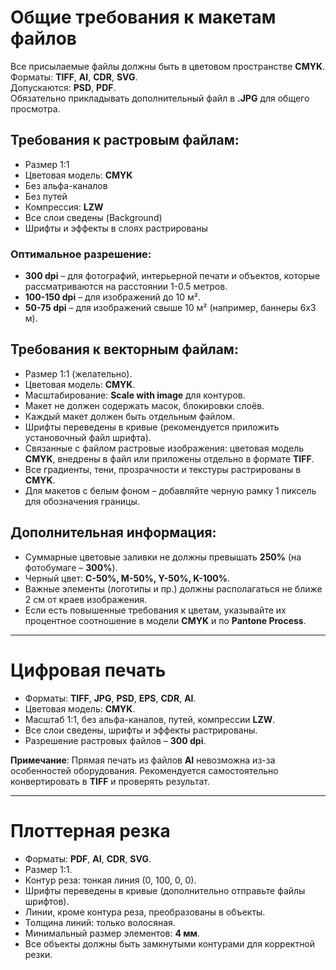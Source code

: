 # Общие требования к макетам файлов

Все присылаемые файлы должны быть в цветовом пространстве **CMYK**.  
Форматы: **TIFF**, **AI**, **CDR**, **SVG**.  
Допускаются: **PSD**, **PDF**.  
Обязательно прикладывать дополнительный файл в **.JPG** для общего просмотра.

## Требования к растровым файлам:
- Размер 1:1
- Цветовая модель: **CMYK**
- Без альфа-каналов
- Без путей
- Компрессия: **LZW**
- Все слои сведены (Background)
- Шрифты и эффекты в слоях растрированы

### Оптимальное разрешение:
- **300 dpi** – для фотографий, интерьерной печати и объектов, которые рассматриваются на расстоянии 1-0.5 метров.
- **100-150 dpi** – для изображений до 10 м².
- **50-75 dpi** – для изображений свыше 10 м² (например, баннеры 6x3 м).

## Требования к векторным файлам:
- Размер 1:1 (желательно).
- Цветовая модель: **CMYK**.
- Масштабирование: **Scale with image** для контуров.
- Макет не должен содержать масок, блокировки слоёв.
- Каждый макет должен быть отдельным файлом.
- Шрифты переведены в кривые (рекомендуется приложить установочный файл шрифта).
- Связанные с файлом растровые изображения: цветовая модель **CMYK**, внедрены в файл или приложены отдельно в формате **TIFF**.
- Все градиенты, тени, прозрачности и текстуры растрированы в **CMYK**.
- Для макетов с белым фоном – добавляйте черную рамку 1 пиксель для обозначения границы.

## Дополнительная информация:
- Суммарные цветовые заливки не должны превышать **250%** (на фотобумаге – **300%**).
- Черный цвет: **C-50%, M-50%, Y-50%, K-100%**.
- Важные элементы (логотипы и пр.) должны располагаться не ближе 2 см от краев изображения.
- Если есть повышенные требования к цветам, указывайте их процентное соотношение в модели **CMYK** и по **Pantone Process**.

---

# Цифровая печать

- Форматы: **TIFF**, **JPG**, **PSD**, **EPS**, **CDR**, **AI**.
- Цветовая модель: **CMYK**.
- Масштаб 1:1, без альфа-каналов, путей, компрессии **LZW**.
- Все слои сведены, шрифты и эффекты растрированы.
- Разрешение растровых файлов – **300 dpi**.

**Примечание**: Прямая печать из файлов **AI** невозможна из-за особенностей оборудования. Рекомендуется самостоятельно конвертировать в **TIFF** и проверять результат.

---

# Плоттерная резка

- Форматы: **PDF**, **AI**, **CDR**, **SVG**.
- Размер 1:1.
- Контур реза: тонкая линия (0, 100, 0, 0).
- Шрифты переведены в кривые (дополнительно отправьте файлы шрифтов).
- Линии, кроме контура реза, преобразованы в объекты.
- Толщина линий: только волосяная.
- Минимальный размер элементов: **4 мм**.
- Все объекты должны быть замкнутыми контурами для корректной резки.
